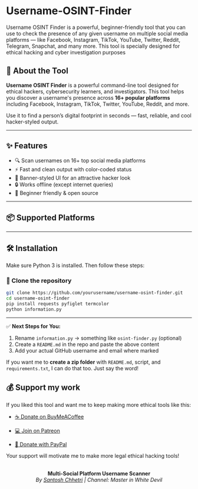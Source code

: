# Username-OSINT-Finder
Username OSINT Finder is a powerful, beginner-friendly tool that you can use to check the presence of any given username on multiple social media platforms — like Facebook, Instagram, TikTok, YouTube, Twitter, Reddit, Telegram, Snapchat, and many more.  This tool is specially designed for ethical hacking and cyber investigation purposes

## 📖 About the Tool

**Username OSINT Finder** is a powerful command-line tool designed for ethical hackers, cybersecurity learners, and investigators. This tool helps you discover a username's presence across **16+ popular platforms** including Facebook, Instagram, TikTok, Twitter, YouTube, Reddit, and more.

Use it to find a person’s digital footprint in seconds — fast, reliable, and cool hacker-styled output.

---

## ✨ Features

- 🔍 Scan usernames on 16+ top social media platforms
- ⚡ Fast and clean output with color-coded status
- 🎯 Banner-styled UI for an attractive hacker look
- 🔒 Works offline (except internet queries)
- 🧠 Beginner friendly & open source

---

## 📦 Supported Platforms


---

## 🛠️ Installation

Make sure Python 3 is installed. Then follow these steps:

### 🔹 Clone the repository

```bash
git clone https://github.com/yourusername/username-osint-finder.git
cd username-osint-finder
pip install requests pyfiglet termcolor
python information.py

```
---

✅ **Next Steps for You:**
1. Rename `information.py` → something like `osint-finder.py` (optional)
2. Create a `README.md` in the repo and paste the above content
3. Add your actual GitHub username and email where marked

If you want me to **create a zip folder** with `README.md`, script, and `requirements.txt`, I can do that too. Just say the word!
<br> 
## 💰 Support my work

If you liked this tool and want me to keep making more ethical tools like this:

- [☕ Donate on BuyMeACoffee](https://buymeacoffee.com/santoshchhetri)

- [💻 Join on Patreon](https://patreon.com/santoshchhetri)

- [💸 Donate with PayPal](https://paypal.me/santoshchhetri)

Your support will motivate me to make more legal ethical hacking tools!
<br><br>
<p align="center">
  <b>Multi-Social Platform Username Scanner</b><br>
  <i>By <a href="https://github.com/yourusername">Santosh Chhetri</a> | Channel: Master in White Devil</i>
</p>
